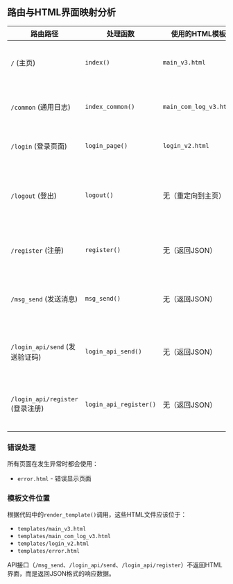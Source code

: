 ## 路由与HTML界面映射分析

| 路由路径 | 处理函数 | 使用的HTML模板 | 说明 |
|---------|----------|----------------|------|
| `/` (主页) | `index()` | `main_v3.html` | 主聊天界面页面 |
| `/common` (通用日志) | `index_common()` | `main_com_log_v3.html` | 通用日志显示页面 |
| `/login` (登录页面) | `login_page()` | `login_v2.html` | 用户登录界面 |
| `/logout` (登出) | `logout()` | 无（重定向到主页） | 执行登出后重定向到主页 |
| `/register` (注册) | `register()` | 无（返回JSON） | 注册功能暂未实现 |
| `/msg_send` (发送消息) | `msg_send()` | 无（返回JSON） | API接口，返回JSON响应 |
| `/login_api/send` (发送验证码) | `login_api_send()` | 无（返回JSON） | API接口，返回JSON响应 |
| `/login_api/register` (登录注册) | `login_api_register()` | 无（返回JSON） | API接口，返回JSON响应 |

### 错误处理
所有页面在发生异常时都会使用：
- `error.html` - 错误显示页面

### 模板文件位置
根据代码中的`render_template()`调用，这些HTML文件应该位于：
- `templates/main_v3.html`
- `templates/main_com_log_v3.html` 
- `templates/login_v2.html`
- `templates/error.html`

API接口（`/msg_send`、`/login_api/send`、`/login_api/register`）不返回HTML界面，而是返回JSON格式的响应数据。
        